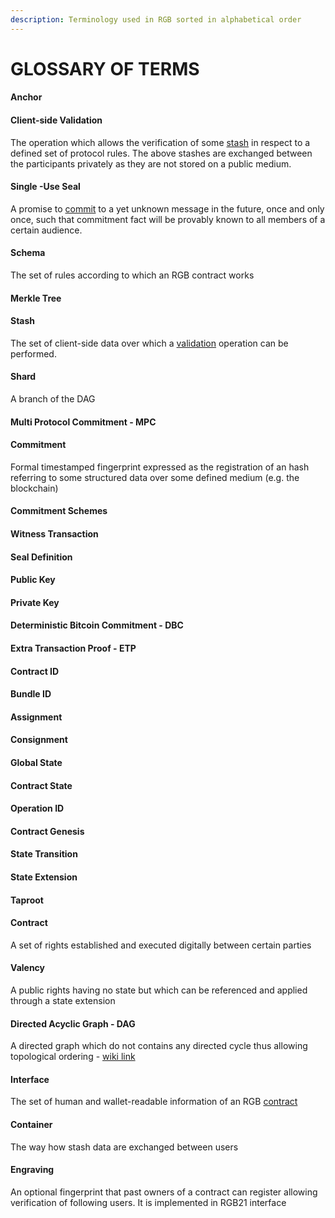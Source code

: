 ```yaml
---
description: Terminology used in RGB sorted in alphabetical order
---
```


# GLOSSARY OF TERMS

#### Anchor

#### Client-side Validation

The operation which allows the verification of some [stash](glossary-of-terms.md#stash) in respect to a defined set of protocol rules. The above stashes are exchanged between the participants privately as they are not stored on a public medium.

#### Single -Use Seal&#x20;

A promise to [commit](glossary-of-terms.md#commitment) to a yet unknown message in the future, once and only once, such that commitment fact will be provably known to all members of a certain audience.

#### Schema

The set of rules according to which an RGB contract works

#### Merkle Tree

#### Stash

The set of client-side data over which a [validation](glossary-of-terms.md#client-side-validation) operation can be performed.

#### Shard

A branch of the DAG&#x20;

#### Multi Protocol Commitment - MPC

#### Commitment

Formal timestamped fingerprint expressed as the registration of an hash referring to some structured data over some defined medium (e.g. the blockchain)

#### Commitment Schemes

#### Witness Transaction

#### Seal Definition

#### Public Key

#### Private Key

#### Deterministic Bitcoin Commitment - DBC

#### Extra Transaction Proof - ETP

#### Contract ID

#### Bundle ID

#### Assignment&#x20;

#### Consignment&#x20;

#### Global State

#### Contract State

#### Operation ID

#### Contract Genesis&#x20;

#### State Transition

#### State Extension

#### Taproot

#### Contract

A set of rights established and executed digitally between certain parties

#### Valency&#x20;

A public rights having no state but which can be referenced and  applied through a state extension

#### Directed Acyclic Graph - DAG

A directed graph which do not contains any directed cycle thus allowing topological ordering - [wiki link](https://en.wikipedia.org/wiki/Directed\_acyclic\_graph)

#### Interface

The set of human and wallet-readable information of an RGB [contract](#contract)

#### Container&#x20;

The way how stash data are exchanged between users&#x20;

#### Engraving

An optional fingerprint that past owners of a contract can register allowing verification of following users. It is implemented in RGB21 interface

####












